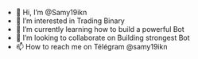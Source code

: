 - 👋 Hi, I’m @Samy19ikn
- 👀 I’m interested in Trading Binary
- 🌱 I’m currently learning how to build a powerful Bot
- 💞️ I’m looking to collaborate on Building strongest Bot
- 📫 How to reach me on Télégram @samy19ikn

<!---
Samy19ikn/Samy19ikn is a ✨ special ✨ repository because its `README.md` (this file) appears on your GitHub profile.
You can click the Preview link to take a look at your changes.
--->
